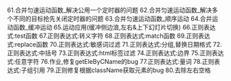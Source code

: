 61.合并匀速运动函数_解决公用一个定时器的问题
62.合并匀速运动函数_解决多个不同的目标抢先关闭定时器的问题
63.合并匀速运动函数_顺序运动
64.合并运动函数_缓冲运动
65.运动应用(缓冲侧边浪,左右&上下幻灯片切换)
66.正则表达式:test函数
67.正则表达式:转义字符
68.正则表达式:match函数
69.正则表达式:replace函数
70.正则表达式:敏感词过滤
71.正则表达式:分组,替换日期格式
72.正则表达式:中括号
73.正则表达式:html标签过滤
74.正则表达式:边界
75.正则表达式:任意字符
76.作业,修复getEleByCName的bug
77.正则表达式:量词
78.正则表达式:子组引用
79.正则修复根据className获取元素的bug
80.去除左右空格